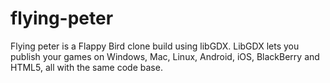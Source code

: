 flying-peter
============

Flying peter is a Flappy Bird clone build using libGDX. LibGDX lets you publish your games on Windows, Mac, Linux, Android, iOS, BlackBerry and HTML5, all with the same code base.

